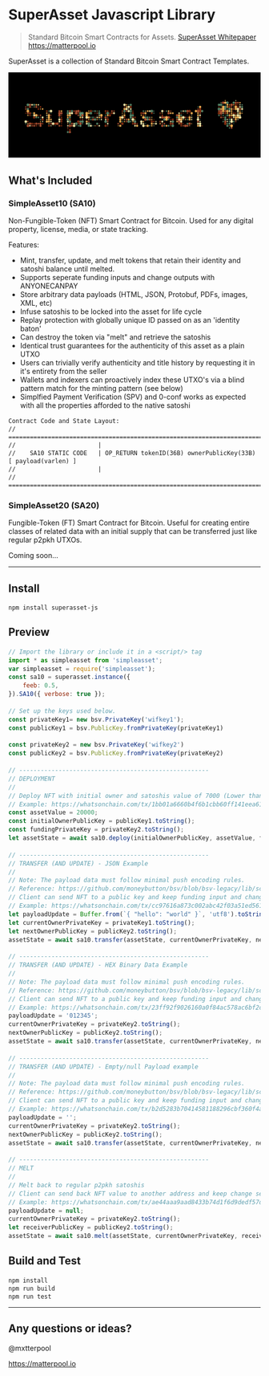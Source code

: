 # SuperAsset Javascript Library
>
> Standard Bitcoin Smart Contracts for Assets.
> [SuperAsset Whitepaper](https://bitcoinfiles.org/t/e322358ca18564fc70d6af96d4fdc31aeedcd40168347b00c01d461cbbd4a2c9)
> https://matterpool.io

SuperAsset is a collection of Standard Bitcoin Smart Contract Templates.



![header](header.png)

## What's Included

### SimpleAsset10 (SA10)

Non-Fungible-Token (NFT) Smart Contract for Bitcoin. Used for any digital property, license, media, or state tracking.

Features:
* Mint, transfer, update, and melt tokens that retain their identity and satoshi balance until melted.
* Supports seperate funding inputs and change outputs with ANYONECANPAY
* Store arbitrary data payloads (HTML, JSON, Protobuf, PDFs, images, XML, etc)
* Infuse satoshis to be locked into the asset for life cycle
* Replay protection with globally unique ID passed on as an 'identity baton'
* Can destroy the token via "melt" and retrieve the satoshis
* Identical trust guarantees for the authenticity of this asset as a plain UTXO
* Users can trivially verify authenticity and title history by requesting it in it's entirety from the seller
* Wallets and indexers can proactively index these UTXO's via a blind pattern match for the minting pattern (see below)
* Simplfied Payment Verification (SPV) and 0-conf works as expected with all the properties afforded to the native satoshi

```
Contract Code and State Layout:
//  ==========================================================================
//                       |
//    SA10 STATIC CODE   | OP_RETURN tokenID(36B) ownerPublicKey(33B) [ payload(varlen) ]
//                       |
//  ==========================================================================
```

### SimpleAsset20 (SA20)

Fungible-Token (FT) Smart Contract for Bitcoin. Useful for creating entire classes of related data with an initial supply
that can be transferred just like regular p2pkh UTXOs.

Coming soon...


---
## Install

```
npm install superasset-js
```

## Preview

```javascript
// Import the library or include it in a <script/> tag
import * as simpleasset from 'simpleasset';
var simpleasset = require('simpleasset');
const sa10 = superasset.instance({
    feeb: 0.5,
}).SA10({ verbose: true });

// Set up the keys used below.
const privateKey1= new bsv.PrivateKey('wifkey1');
const publicKey1 = bsv.PublicKey.fromPrivateKey(privateKey1)

const privateKey2 = new bsv.PrivateKey('wifkey2')
const publicKey2 = bsv.PublicKey.fromPrivateKey(privateKey2)

// -----------------------------------------------------
// DEPLOYMENT
//
// Deploy NFT with initial owner and satoshis value of 7000 (Lower than this may hit dust limit)
// Example: https://whatsonchain.com/tx/1bb01a6660b4f6b1cbb60ff141eea61052950fe75957026b79f7f62941d6e998
const assetValue = 20000;
const initialOwnerPublicKey = publicKey1.toString();
const fundingPrivateKey = privateKey2.toString();
let assetState = await sa10.deploy(initialOwnerPublicKey, assetValue, fundingPrivateKey);

// -----------------------------------------------------
// TRANSFER (AND UPDATE) - JSON Example
//
// Note: The payload data must follow minimal push encoding rules.
// Reference: https://github.com/moneybutton/bsv/blob/bsv-legacy/lib/script/script.js#L1083
// Client can send NFT to a public key and keep funding input and change seperate
// Example: https://whatsonchain.com/tx/cc97616a873c002abc42f03a51ed5611a89ac1cc619c8d3e343fd09a3bf2cb94
let payloadUpdate = Buffer.from(`{ "hello": "world" }`, 'utf8').toString('hex');
let currentOwnerPrivateKey = privateKey1.toString();
let nextOwnerPublicKey = publicKey2.toString();
assetState = await sa10.transfer(assetState, currentOwnerPrivateKey, nextOwnerPublicKey, fundingPrivateKey, payloadUpdate);

// -----------------------------------------------------
// TRANSFER (AND UPDATE) - HEX Binary Data Example
//
// Note: The payload data must follow minimal push encoding rules.
// Reference: https://github.com/moneybutton/bsv/blob/bsv-legacy/lib/script/script.js#L1083
// Client can send NFT to a public key and keep funding input and change seperate
// Example: https://whatsonchain.com/tx/23ff92f9026160a0f84ac578ac6bf2c0bfe516a8471523c12eb8f4a88a7a55d7
payloadUpdate = '012345';
currentOwnerPrivateKey = privateKey2.toString();
nextOwnerPublicKey = publicKey2.toString();
assetState = await sa10.transfer(assetState, currentOwnerPrivateKey, nextOwnerPublicKey, fundingPrivateKey, payloadUpdate);

// -----------------------------------------------------
// TRANSFER (AND UPDATE) - Empty/null Payload example
//
// Note: The payload data must follow minimal push encoding rules.
// Reference: https://github.com/moneybutton/bsv/blob/bsv-legacy/lib/script/script.js#L1083
// Client can send NFT to a public key and keep funding input and change seperate
// Example: https://whatsonchain.com/tx/b2d5283b70414581188296cbf360f4a9ff089cd1fd6a9b3227964f76001cc5f8
payloadUpdate = '';
currentOwnerPrivateKey = privateKey2.toString();
nextOwnerPublicKey = publicKey2.toString();
assetState = await sa10.transfer(assetState, currentOwnerPrivateKey, nextOwnerPublicKey, fundingPrivateKey, payloadUpdate);

// -----------------------------------------------------
// MELT
//
// Melt back to regular p2pkh satoshis
// Client can send back NFT value to another address and keep change seperate
// Example: https://whatsonchain.com/tx/ae44aaa9aad8433b74d1f6d9dedf57deb47ab3b9e671549bdd36b0ca9f8e9567
payloadUpdate = null;
currentOwnerPrivateKey = privateKey2.toString();
let receiverPublicKey = publicKey2.toString();
assetState = await sa10.melt(assetState, currentOwnerPrivateKey, receiverPublicKey, fundingPrivateKey);

```
## Build and Test

```
npm install
npm run build
npm run test
```

-----------

## Any questions or ideas?

@mxtterpool

https://matterpool.io

